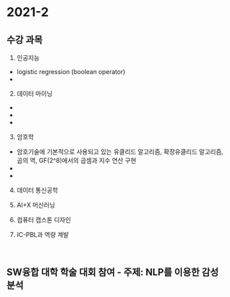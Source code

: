 # 2021-2
## 수강 과목 

1. 인공지능
- logistic regression (boolean operator)
- 

2. 데이터 마이닝
-
-
-

3. 암호학
- 암호기술에 기본적으로 사용되고 있는 유클리드 알고리즘, 확장유클리드 알고리즘, 곱의 역, GF(2^8)에서의 곱셈과 지수 연산 구현
-
-

4. 데이터 통신공학

5. AI+X 머신러닝

6. 컴퓨터 캡스톤 디자인

7. IC-PBL과 역량 계발 

<br>

## SW융합 대학 학술 대회 참여 - 주제: NLP를 이용한 감성 분석
